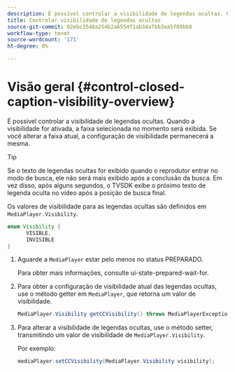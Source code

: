 ```yaml
---
description: É possível controlar a visibilidade de legendas ocultas. Quando a visibilidade for ativada, a faixa selecionada no momento será exibida. Se você alterar a faixa atual, a configuração de visibilidade permanecerá a mesma.
title: Controlar visibilidade de legendas ocultas
source-git-commit: 02ebc3548a254b2a6554f1ab34afbb3ea5f09bb8
workflow-type: tm+mt
source-wordcount: '171'
ht-degree: 0%

---
```


# Visão geral {#control-closed-caption-visibility-overview}

É possível controlar a visibilidade de legendas ocultas. Quando a visibilidade for ativada, a faixa selecionada no momento será exibida. Se você alterar a faixa atual, a configuração de visibilidade permanecerá a mesma.

>[!TIP]
>
>Se o texto de legendas ocultas for exibido quando o reprodutor entrar no modo de busca, ele não será mais exibido após a conclusão da busca. Em vez disso, após alguns segundos, o TVSDK exibe o próximo texto de legenda oculta no vídeo após a posição de busca final.
>
>Os valores de visibilidade para as legendas ocultas são definidos em `MediaPlayer.Visibility`.
>
>```java
>enum Visibility {  
>       VISIBLE,  
>       INVISIBLE 
>}
>```
>

1. Aguarde a `MediaPlayer` estar pelo menos no status PREPARADO.

   Para obter mais informações, consulte ui-state-prepared-wait-for.
1. Para obter a configuração de visibilidade atual das legendas ocultas, use o método getter em `MediaPlayer`, que retorna um valor de visibilidade.

   ```java
   MediaPlayer.Visibility getCCVisibility() throws MediaPlayerException;
   ```

1. Para alterar a visibilidade de legendas ocultas, use o método setter, transmitindo um valor de visibilidade de `MediaPlayer.Visibility`.

   Por exemplo:

   ```java
   mediaPlayer.setCCVisibility(MediaPlayer.Visibility visibility);
   ```
